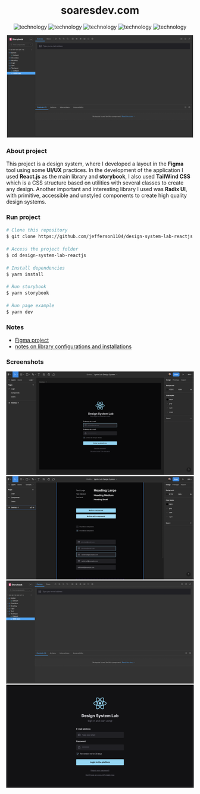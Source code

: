 <div align="center" style="margin-bottom: 20px;">
  <h1>soaresdev.com</h1>
  <p align="center">
      <img alt="technology" src="https://img.shields.io/badge/Vite-B73BFE?style=for-the-badge&logo=vite&logoColor=FFD62E">
      <img alt="technology" src="https://img.shields.io/badge/React-20232A?style=for-the-badge&logo=react&logoColor=61DAFB">
      <img alt="technology" src="https://img.shields.io/badge/TypeScript-007ACC?style=for-the-badge&logo=typescript&logoColor=white">
      <img alt="technology" src="https://img.shields.io/badge/storybook-FF4785?style=for-the-badge&logo=storybook&logoColor=white">
      <img alt="technology" src="https://img.shields.io/badge/Tailwind_CSS-38B2AC?style=for-the-badge&logo=tailwind-css&logoColor=white">
  </p>
  <img alt="soaresdev" src="./public/images/screenshots/screenshot-03.png" width="500" heigth="auto"/>
</div>

### About project
This project is a design system, where I developed a layout in the **Figma** tool using some **UI/UX** practices. In the development of the application I used **React.js** as the main library and **storybook**, I also used **TailWind CSS** which is a CSS structure based on utilities with several classes to create any design. Another important and interesting library I used was **Radix UI**, with primitive, accessible and unstyled components to create high quality design systems.

### Run project
```bash
# Clone this repository
$ git clone https://github.com/jefferson1104/design-system-lab-reactjs.git

# Access the project folder
$ cd design-system-lab-reactjs

# Install dependencies
$ yarn install

# Run storybook
$ yarn storybook

# Run page example
$ yarn dev
```



### Notes
- [Figma project](https://www.figma.com/file/vIrOIaV598GdhrAOoFnbZE/Ignite-Lab-Design-System)
- [notes on library configurations and installations](NOTES.md)

### Screenshots
<p align="center">
  <img src="./public/images/screenshots/screenshot-01.png">
  <img src="./public/images/screenshots/screenshot-02.png">
  <img src="./public/images/screenshots/screenshot-03.png">
  <img src="./public/images/screenshots/screenshot-04.png">
</p>
